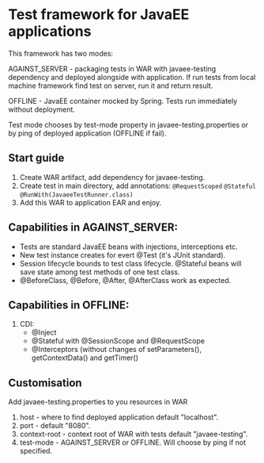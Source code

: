 # Test framework for JavaEE applications  
This framework has two modes:


AGAINST_SERVER - packaging tests in WAR with javaee-testing dependency
and deployed alongside with application. If run tests from local machine
framework find test on server, run it and return result. 


OFFLINE - JavaEE container mocked by Spring. Tests run immediately without 
deployment.


Test mode chooses by test-mode property in javaee-testing.properties or 
by ping of deployed application (OFFLINE if fail).


## Start guide
 1. Create WAR artifact, add dependency for javaee-testing.
 2. Create test in main directory, add annotations:
 `@RequestScoped`
 `@Stateful`
 `@RunWith(JavaeeTestRunner.class)`
 3. Add this WAR to application EAR and enjoy.


## Capabilities in AGAINST_SERVER:
* Tests are standard JavaEE beans with injections, interceptions etc.
* New test instance creates for evert @Test (it's JUnit standard).
* Session lifecycle bounds to test class lifecycle. @Stateful beans will 
save state among test methods of one test class.
* @BeforeClass, @Before, @After, @AfterClass work as expected.
 

## Capabilities in OFFLINE:
1. CDI:
    * @Inject
    * @Stateful with @SessionScope and @RequestScope
    * @Interceptors (without changes of setParameters(), getContextData()
     and getTimer()
     
## Customisation
Add javaee-testing.properties to you resources in WAR

1. host - where to find deployed application default "localhost". 
2. port - default "8080".
3. context-root - context root of WAR with tests default "javaee-testing".
4. test-mode - AGAINST_SERVER or OFFLINE. Will choose by ping if not specified.